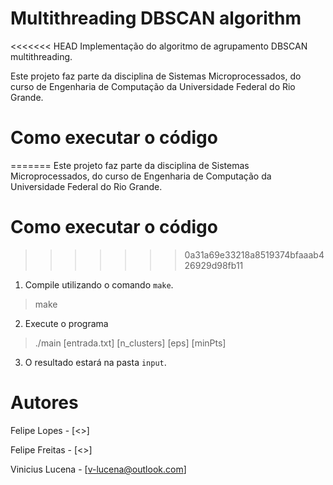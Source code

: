 Multithreading DBSCAN algorithm
==================

<<<<<<< HEAD
Implementação do algoritmo de agrupamento DBSCAN multithreading. 

Este projeto faz parte da disciplina de Sistemas Microprocessados, do curso de Engenharia de Computação da Universidade Federal do Rio Grande.

Como executar o código
=========================

=======
Este projeto faz parte da disciplina de Sistemas Microprocessados, do curso de Engenharia de Computação da Universidade Federal do Rio Grande.

Como executar o código
=========================

>>>>>>> 0a31a69e33218a8519374bfaaab426929d98fb11
1. Compile utilizando o comando `make`.
>
> make
>

2. Execute o programa

>
> ./main [entrada.txt] [n_clusters] [eps] [minPts]
>

3. O resultado estará na pasta `input`.

Autores
===========
Felipe Lopes - [<>]

Felipe Freitas - [<>]

Vinicius Lucena - [<v-lucena@outlook.com>]

